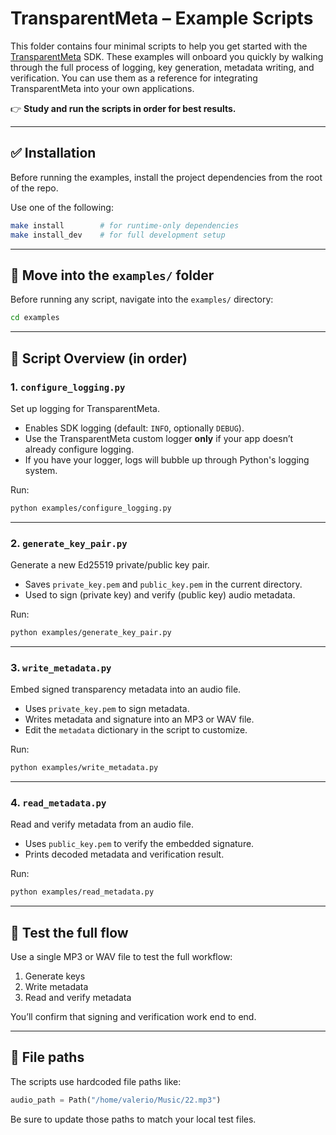 # TransparentMeta – Example Scripts

This folder contains four minimal scripts to help you get started with the
[TransparentMeta](https://transparentaudio.ai) SDK. These examples will onboard
you quickly by walking through the full process of logging, key generation,
metadata writing, and verification. You can use them as a reference for 
integrating TransparentMeta into your own applications.

👉 **Study and run the scripts in order for best results.**

---

## ✅ Installation

Before running the examples, install the project dependencies from the root
of the repo.

Use one of the following:

```bash
make install        # for runtime-only dependencies
make install_dev    # for full development setup
```

---

## 📁 Move into the `examples/` folder

Before running any script, navigate into the `examples/` directory:

```bash
cd examples
```

---

## 🚀 Script Overview (in order)

### 1. `configure_logging.py`

Set up logging for TransparentMeta.

- Enables SDK logging (default: `INFO`, optionally `DEBUG`).
- Use the TransparentMeta custom logger **only** if your app doesn’t 
  already configure logging.
- If you have your logger, logs will bubble up through Python's logging system.

Run:

```bash
python examples/configure_logging.py
```

---

### 2. `generate_key_pair.py`

Generate a new Ed25519 private/public key pair.

- Saves `private_key.pem` and `public_key.pem` in the current directory.
- Used to sign (private key) and verify (public key) audio metadata.

Run:

```bash
python examples/generate_key_pair.py
```

---

### 3. `write_metadata.py`

Embed signed transparency metadata into an audio file.

- Uses `private_key.pem` to sign metadata.
- Writes metadata and signature into an MP3 or WAV file.
- Edit the `metadata` dictionary in the script to customize.

Run:

```bash
python examples/write_metadata.py
```

---

### 4. `read_metadata.py`

Read and verify metadata from an audio file.

- Uses `public_key.pem` to verify the embedded signature.
- Prints decoded metadata and verification result.

Run:

```bash
python examples/read_metadata.py
```

---

## 🧪 Test the full flow

Use a single MP3 or WAV file to test the full workflow:

1. Generate keys  
2. Write metadata  
3. Read and verify metadata  

You’ll confirm that signing and verification work end to end.

---

## 📁 File paths

The scripts use hardcoded file paths like:

```python
audio_path = Path("/home/valerio/Music/22.mp3")
```

Be sure to update those paths to match your local test files.